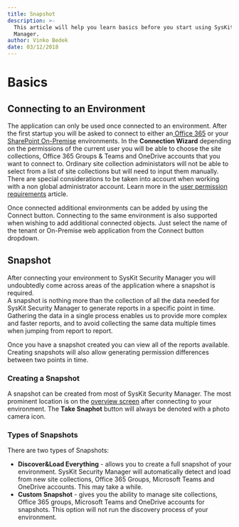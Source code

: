 ```yaml
---
title: Snapshot
description: >-
  This article will help you learn basics before you start using SysKit Security
  Manager.
author: Vinko Bedek
date: 03/12/2018
---
```


# Basics

## Connecting to an Environment

The application can only be used once connected to an environment. After the first startup you will be asked to connect to either an[ Office 365](../how-to/connect-to-office-365.md) or your [SharePoint On-Premise](../how-to/connect-to-sharepoint-on-premise.md) environments. In the **Connection Wizard** depending on the permissions of the current user you will be able to choose the site collections, Office 365 Groups & Teams and OneDrive accounts that you want to connect to. Ordinary site collection administators will not be able to select from a list of site collections but will need to input them manually.  
There are special considerations to be taken into account when working with a non global administrator account. Learn more in the [user permission requirements](../requirements/user-permissions-requirements.md) article.

Once connected additional environments can be added by using the Connect button. Connecting to the same environment is also supported when wishing to add additional connected objects. Just select the name of the tenant or On-Premise web application from the Connect button dropdown.

## Snapshot

After connecting your environment to SysKit Security Manager you will undoubtedly come across areas of the application where a snapshot is required.  
A snapshot is nothing more than the collection of all the data needed for SysKit Security Manager to generate reports in a specific point in time. Gathering the data in a single process enables us to provide more complex and faster reports, and to avoid collecting the same data multiple times when jumping from report to report.

Once you have a snapshot created you can view all of the reports available. Creating snapshots will also allow generating permission differences between two points in time.

### Creating a Snapshot

A snapshot can be created from most of SysKit Security Manager. The most prominent location is on the [overview screen](overview-screen.md) after connecting to your environment. The **Take Snaphot** button will always be denoted with a photo camera icon.

### Types of Snapshots

There are two types of Snapshots:

* **Discover&Load Everything** - allows you to create a full snapshot of your environment. SysKit Security Manager will automatically detect and load from new site collections, Office 365 Groups, Microsoft Teams and OneDrive accounts. This may take a while.
* **Custom** **Snapshot** - gives you the ability to manage site collections, Office 365 groups, Microsoft Teams and OneDrive accounts for snapshots. This option will not run the discovery process of your environment. 

